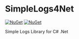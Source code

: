 # SimpleLogs4Net

[![NuGet](https://img.shields.io/nuget/dt/SimpleLogs4Net.svg?style=flat-square)](https://www.nuget.org/packages/SimpleLogs4Net)
[![NuGet](https://img.shields.io/nuget/v/SimpleLogs4Net.svg?style=flat-square)](https://www.nuget.org/packages/SimpleLogs4Net)

Simple Logs Library for C# .Net 
